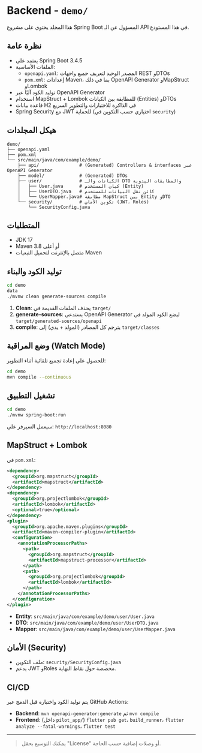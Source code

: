 # Backend - `demo/`

هذا المجلد يحتوي على مشروع Spring Boot المسؤول عن الـ API في هذا المستودع.

## نظرة عامة

- يعتمد على Spring Boot 3.4.5
- الملفات الأساسية:
  - `openapi.yaml`: المصدر الوحيد لتعريف جميع واجهات REST وDTOs
  - `pom.xml`: إعدادات Maven، بما في ذلك OpenAPI Generator وMapStruct وLombok
- توليد الكود آليًا عبر OpenAPI Generator
- استخدام MapStruct + Lombok للمطابقة بين الكيانات (Entities) وDTOs
- قاعدة بيانات H2 في الذاكرة للاختبارات والتطوير السريع
- Spring Security مع JWT للحماية (اختياري حسب التكوين في `security`)

## هيكل المجلدات

```
demo/
├── openapi.yaml
├── pom.xml
└── src/main/java/com/example/demo/
    ├── api/               # (Generated) Controllers & interfaces عبر OpenAPI Generator
    ├── model/             # (Generated) DTOs
    ├── user/              # الكيانات والـ DTO والمطابقات اليدوية
    │   ├── User.java      # كيان المستخدم (Entity)
    │   ├── UserDTO.java   # كائن نقل البيانات للمستخدم
    │   └── UserMapper.java# مطابقة MapStruct بين Entity وDTO
    └── security/          # تكوين الأمان (JWT، Roles)
        └── SecurityConfig.java
```

## المتطلبات

- JDK 17
- Maven 3.8 أو أعلى
- متصل بالإنترنت لتحميل التبعيات Maven

## توليد الكود والبناء

```bash
cd demo
data
./mvnw clean generate-sources compile
```

1. **Clean**: يحذف الملفات القديمة في `target/`
2. **generate-sources**: يستدعي OpenAPI Generator ليضع الكود المولد في `target/generated-sources/openapi`
3. **compile**: يترجم كل المصادر (المولد + يدي) إلى `target/classes`

## وضع المراقبة (Watch Mode)

للحصول على إعادة تجميع تلقائية أثناء التطوير:

```bash
cd demo
mvn compile --continuous
```

## تشغيل التطبيق

```bash
cd demo
./mvnw spring-boot:run
```

سيعمل السيرفر على: `http://localhost:8080`

## MapStruct + Lombok

في `pom.xml`:

```xml
<dependency>
  <groupId>org.mapstruct</groupId>
  <artifactId>mapstruct</artifactId>
</dependency>
<dependency>
  <groupId>org.projectlombok</groupId>
  <artifactId>lombok</artifactId>
  <optional>true</optional>
</dependency>
<plugin>
  <groupId>org.apache.maven.plugins</groupId>
  <artifactId>maven-compiler-plugin</artifactId>
  <configuration>
    <annotationProcessorPaths>
      <path>
        <groupId>org.mapstruct</groupId>
        <artifactId>mapstruct-processor</artifactId>
      </path>
      <path>
        <groupId>org.projectlombok</groupId>
        <artifactId>lombok</artifactId>
      </path>
    </annotationProcessorPaths>
  </configuration>
</plugin>
```

- **Entity**: `src/main/java/com/example/demo/user/User.java`
- **DTO**: `src/main/java/com/example/demo/user/UserDTO.java`
- **Mapper**: `src/main/java/com/example/demo/user/UserMapper.java`

## الأمان (Security)

- ملف التكوين: `security/SecurityConfig.java`
- يدعم JWT وRoles مخصصة حول نقاط النهاية.

## CI/CD

يتم توليد الكود واختباره قبل الدمج عبر GitHub Actions:
- **Backend**: `mvn openapi-generator:generate` ثم `mvn compile`
- **Frontend**: (داخل `pilot_app/`) `flutter pub get`، `build_runner`، `flutter analyze --fatal-warnings`، `flutter test`

---

> يمكنك التوسيع بحقل "License" أو وصلات إضافية حسب الحاجة.

